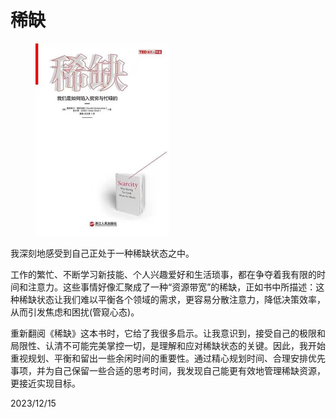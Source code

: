 # 稀缺

<figure><img src="../.gitbook/assets/image (1) (1).png" alt="" width="214"><figcaption></figcaption></figure>

我深刻地感受到自己正处于一种稀缺状态之中。

工作的繁忙、不断学习新技能、个人兴趣爱好和生活琐事，都在争夺着我有限的时间和注意力。这些事情好像汇聚成了一种“资源带宽”的稀缺，正如书中所描述：这种稀缺状态让我们难以平衡各个领域的需求，更容易分散注意力，降低决策效率，从而引发焦虑和困扰(管窥心态)。&#x20;

重新翻阅《稀缺》这本书时，它给了我很多启示。让我意识到，接受自己的极限和局限性、认清不可能完美掌控一切，是理解和应对稀缺状态的关键。因此，我开始重视规划、平衡和留出一些余闲时间的重要性。通过精心规划时间、合理安排优先事项，并为自己保留一些合适的思考时间，我发现自己能更有效地管理稀缺资源，更接近实现目标。

&#x20;                                                                                                                                                                      2023/12/15
